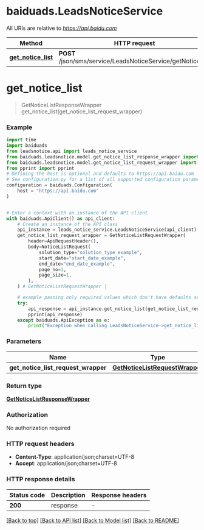 # baiduads.LeadsNoticeService

All URIs are relative to *https://api.baidu.com*

Method | HTTP request | Description
------------- | ------------- | -------------
[**get_notice_list**](LeadsNoticeService.md#get_notice_list) | **POST** /json/sms/service/LeadsNoticeService/getNoticeList | 


# **get_notice_list**
> GetNoticeListResponseWrapper get_notice_list(get_notice_list_request_wrapper)



### Example


```python
import time
import baiduads
from leadsnotice.api import leads_notice_service
from baiduads.leadsnotice.model.get_notice_list_response_wrapper import GetNoticeListResponseWrapper
from baiduads.leadsnotice.model.get_notice_list_request_wrapper import GetNoticeListRequestWrapper
from pprint import pprint
# Defining the host is optional and defaults to https://api.baidu.com
# See configuration.py for a list of all supported configuration parameters.
configuration = baiduads.Configuration(
    host = "https://api.baidu.com"
)


# Enter a context with an instance of the API client
with baiduads.ApiClient() as api_client:
    # Create an instance of the API class
    api_instance = leads_notice_service.LeadsNoticeService(api_client)
    get_notice_list_request_wrapper = GetNoticeListRequestWrapper(
        header=ApiRequestHeader(),
        body=NoticeListRequest(
            solution_type="solution_type_example",
            start_date="start_date_example",
            end_date="end_date_example",
            page_no=1,
            page_size=1,
        ),
    ) # GetNoticeListRequestWrapper | 

    # example passing only required values which don't have defaults set
    try:
        api_response = api_instance.get_notice_list(get_notice_list_request_wrapper)
        pprint(api_response)
    except baiduads.ApiException as e:
        print("Exception when calling LeadsNoticeService->get_notice_list: %s\n" % e)
```


### Parameters

Name | Type | Description  | Notes
------------- | ------------- | ------------- | -------------
 **get_notice_list_request_wrapper** | [**GetNoticeListRequestWrapper**](GetNoticeListRequestWrapper.md)|  |

### Return type

[**GetNoticeListResponseWrapper**](GetNoticeListResponseWrapper.md)

### Authorization

No authorization required

### HTTP request headers

 - **Content-Type**: application/json;charset=UTF-8
 - **Accept**: application/json;charset=UTF-8


### HTTP response details

| Status code | Description | Response headers |
|-------------|-------------|------------------|
**200** | response |  -  |

[[Back to top]](#) [[Back to API list]](../README.md#documentation-for-api-endpoints) [[Back to Model list]](../README.md#documentation-for-models) [[Back to README]](../README.md)

